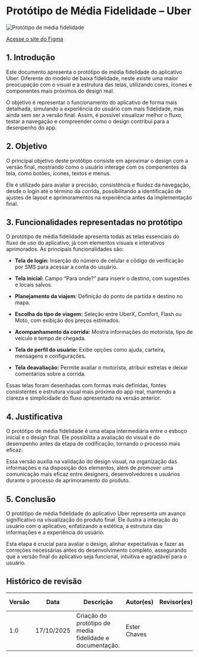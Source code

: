 # Protótipo de Média Fidelidade – Uber 

![Protótipo de média fidelidade](imagens/prot.media.png)

[Acesse o site do Figma](https://www.figma.com/design/1Hhvu2YEUmaGupRJJNte30/Prot%C3%B3tipo-de-Baixa-Fidelidade--Curso-UX-Design---Google---Community-?node-id=0-1&t=OsCcT8erEILtzJrP-1)

## 1. Introdução 

Este documento apresenta o protótipo de média fidelidade do aplicativo Uber. Diferente do modelo de baixa fidelidade, neste existe uma maior preocupação com o visual e a estrutura das telas, utilizando cores, ícones e componentes mais próximos do design real. 

 O objetivo é representar o funcionamento do aplicativo de forma mais detalhada, simulando a experiência do usuário com mais fidelidade, mas ainda sem ser a versão final. Assim, é possível visualizar melhor o fluxo, testar a navegação e compreender como o design contribui para a desenpenho do app. 

## 2. Objetivo 

O principal objetivo deste protótipo consiste em aproximar o design com a versão final, mostrando como o usuário interage com os componentes da tela, como botões, ícones, textos e menus.  

Ele é utilizado para avaliar a precisão, consistência e fluidez da navegação, desde o login até o término da corrida, possibilitando a identificação de ajustes de layout e aprimoramentos na experiência antes da implementação final. 

## 3. Funcionalidades representadas no protótipo 

O protótipo de média fidelidade apresenta todas as telas essenciais do fluxo de uso do aplicativo, já com elementos visuais e interativos aprimorados. As principais funcionalidades são: 

* **Tela de login:** Inserção do número de celular e código de verificação por SMS para acessar a conta do usuário.

* **Tela inicial:** Campo “Para onde?” para inserir o destino, com sugestões e locais salvos.  

* **Planejamento da viajem:** Definição do ponto de partida e destino no mapa.

* **Escolha do tipo de viagem:** Seleção entre UberX, Comfort, Flash ou Moto, com exibição dos preços estimados. 

* **Acompanhamento da corrida:** Mostra informações do motorista, tipo de veículo e tempo de chegada.   

* **Tela de perfil do usuário:** Exibe opções como ajuda, carteira, mensagens e configurações. 

* **Tela deavaliação:** Permite avaliar o motorista, atribuir estrelas e deixar comentários sobre a corrida. 

Essas telas foram desenhadas com formas mais definidas, fontes consistentes e estrutura visual mais próxima do app real, mantendo a clareza e simplicidade do fluxo apresentado na versão anterior. 

## 4. Justificativa 

O protótipo de média fidelidade é uma etapa intermediária entre o esboço inicial e o design final. Ele possibilita a avaliação do visual e do desempenho antes da etapa de codificação, tornando o processo mais eficaz.  

Essa versão auxilia na validação do design visual, na organização das informações e na disposição dos elementos, além de promover uma comunicação mais eficaz entre designers, desenvolvedores e usuários durante o processo de aprimoramento do produto.  

## 5. Conclusão 

O protótipo de média fidelidade do aplicativo Uber representa um avanço significativo na visualização do produto final. Ele ilustra a interação do usuário com o aplicativo, enfatizando a estética, a estrutura das informações e a experiência do usuário. 

Esta etapa é crucial para avaliar o design, alinhar expectativas e fazer as correções necessárias antes do desenvolvimento completo, assegurando que a versão final do aplicativo seja funcional, intuitiva e agradável para o usuário. 

## Histórico de revisão

| Versão | Data | Descrição | Autor(es) | Revisor(es) | Data da Revisão |
| -- | -- | -- | -- | -- | -- |
| 1.0 | 17/10/2025 | Criação do protótipo de media fidelidade e documentação.| Ester Chaves  |   |  |



